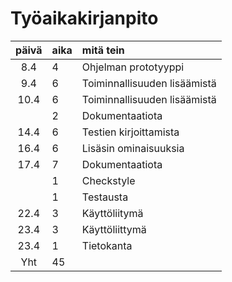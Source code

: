 # Työaikakirjanpito

|päivä|aika|mitä tein  |
| :----:|:-----|:-----|
|8.4|4|Ohjelman prototyyppi  |
|9.4|6|Toiminnallisuuden lisäämistä  |
|10.4|6|Toiminnallisuuden lisäämistä  |
|    |2|Dokumentaatiota   |
|14.4|6|Testien kirjoittamista  |
|16.4|6|Lisäsin ominaisuuksia  |
|17.4|7|Dokumentaatiota  |
|    |1|Checkstyle  |
|    |1|Testausta   |
|22.4|3|Käyttöliitymä   |
|23.4|3|Käyttöliittymä   |
|23.4|1|Tietokanta   |
|Yht|45|  |
